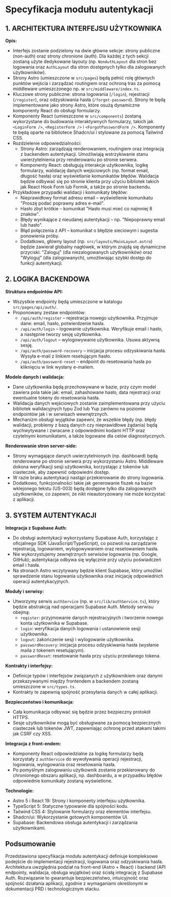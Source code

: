 # Specyfikacja modułu autentykacji

## 1. ARCHITEKTURA INTERFEJSU UŻYTKOWNIKA

**Opis:**

- Interfejs zostanie podzielony na dwie główne sekcje: strony publiczne (non-auth) oraz strony chronione (auth). Dla każdej z tych sekcji zostaną użyte dedykowane layouty (np. `NonAuthLayout` dla stron bez logowania oraz `AuthLayout` dla stron dostępnych tylko dla zalogowanych użytkowników).
- Strony Astro (umieszczone w `src/pages`) będą pełnić rolę głównych punktów wejścia i zarządzać routingiem oraz ochroną tras za pomocą middleware umieszczonego np. w `src/middleware/index.ts`.
- Kluczowe strony publiczne: strona logowania (`/login`), rejestracji (`/register`), oraz odzyskiwania hasła (`/forgot-password`). Strony te będą implementowane jako strony Astro, które osużą dynamiczne komponenty React do obsługi formularzy.
- Komponenty React (umieszczone w `src/components`) zostaną wykorzystane do budowania interaktywnych formularzy, takich jak `<LoginForm />`, `<RegisterForm />` i `<ForgotPasswordForm />`. Komponenty te będą oparte na bibliotece Shadcn/ui i stylowane za pomocą Tailwind CSS.
- Rozdzielenie odpowiedzialności:
  - Strony Astro: zarządzają renderowaniem, routingiem oraz integracją z backendem autentykacji. Umożliwiają wstrzykiwanie stanu uwierzytelnienia przy renderowaniu po stronie serwera.
  - Komponenty React: obsługują interakcje użytkownika, logikę formularzy, walidację danych wejściowych (np. format email, długość hasła) oraz wyświetlanie komunikatów błędów. Walidacja będzie odbywać się po stronie klienta przy użyciu bibliotek takich jak React Hook Form lub Formik, a także po stronie backendu.
- Przykładowe przypadki walidacji i komunikaty błędów:
  - Nieprawidłowy format adresu email – wyświetlenie komunikatu "Proszę podać poprawny adres e-mail".
  - Hasło zbyt krótkie – komunikat "Hasło musi mieć co najmniej 8 znaków".
  - Błędy wynikające z nieudanej autentykacji – np. "Niepoprawny email lub hasło".
  - Błąd połączenia z API – komunikat o błędzie sieciowym i sugestia ponowienia próby.
  - Dodatkowo, główny layout (np. `src/layouts/MainLayout.astro`) będzie zawierał globalny nagłówek, w którym znajdą się dynamiczne przyciski: "Zaloguj" (dla niezalogowanych użytkowników) oraz "Wyloguj" (dla zalogowanych), umożliwiając szybki dostęp do funkcji autentykacji.

## 2. LOGIKA BACKENDOWA

**Struktura endpointów API:**

- Wszystkie endpointy będą umieszczone w katalogu `src/pages/api/auth/`.
- Proponowany zestaw endpointów:
  - `/api/auth/register` – rejestracja nowego użytkownika. Przyjmuje dane: email, hasło, potwierdzenie hasła.
  - `/api/auth/login` – logowanie użytkownika. Weryfikuje email i hasło, a następnie tworzy sesję użytkownika.
  - `/api/auth/logout` – wylogowywanie użytkownika. Usuwa aktywną sesję.
  - `/api/auth/password-recovery` – inicjacja procesu odzyskiwania hasła. Wysyła e-mail z linkiem resetującym hasło.
  - `/api/auth/password-reset` – endpoint do resetowania hasła po kliknięciu w link wysłany e-mailem.

**Modele danych i walidacja:**

- Dane użytkownika będą przechowywane w bazie, przy czym model zawiera pola takie jak: email, zahashowane hasło, data rejestracji oraz ewentualne tokeny do resetowania hasła.
- Walidacja danych wejściowych zostanie zaimplementowana przy użyciu bibliotek walidacyjnych typu Zod lub Yup zarówno na poziomie endpointów jak i w serwisach wewnętrznych.
- Mechanizm obsługi wyjątków zapewni, że wszelkie błędy (np. błędy walidacji, problemy z bazą danych czy nieprawidłowe żądania) będą wychwytywane i zwracane z odpowiednimi kodami HTTP oraz czytelnymi komunikatami, a także logowane dla celów diagnostycznych.

**Renderowanie stron server-side:**

- Strony wymagające danych uwierzytelnionych (np. dashboard) będą renderowane po stronie serwera przy wykorzystaniu Astro. Middleware dokona weryfikacji sesji użytkownika, korzystając z tokenów lub ciasteczek, aby zapewnić odpowiedni dostęp.
- W razie braku autentykacji nastąpi przekierowanie do strony logowania.
- Dodatkowo, funkcjonalności takie jak generowanie fiszek na bazie wklejonego tekstu (US-003) będą dostępne tylko dla zalogowanych użytkowników, co zapewni, że nikt nieautoryzowany nie może korzystać z aplikacji.

## 3. SYSTEM AUTENTYKACJI

**Integracja z Supabase Auth:**

- Do obsługi autentykacji wykorzystamy Supabase Auth, korzystając z oficjalnego SDK (JavaScript/TypeScript), co pozwoli na zarządzanie rejestracją, logowaniem, wylogowywaniem oraz resetowaniem hasła.
- Nie wykorzystujemy zewnętrznych serwisów logowania (np. Google, GitHub); autentykacja odbywa się wyłącznie przy użyciu poświadczeń email i hasła.
- Na stronach Astro wczytywany będzie klient Supabase, który umożliwi sprawdzenie stanu logowania użytkownika oraz inicjację odpowiednich operacji autentykacyjnych.

**Moduły i serwisy:**

- Utworzymy serwis `authService` (np. w `src/lib/authService.ts`), który będzie abstrakcją nad operacjami Supabase Auth. Metody serwisu obejmą:
  - `register`: przyjmowanie danych rejestracyjnych i tworzenie nowego konta użytkownika w Supabase.
  - `login`: weryfikacja danych logowania i ustanowienie sesji użytkownika.
  - `logout`: zakończenie sesji i wylogowanie użytkownika.
  - `passwordRecovery`: inicjacja procesu odzyskiwania hasła (wysłanie maila z tokenem resetującym).
  - `passwordReset`: resetowanie hasła przy użyciu przesłanego tokena.

**Kontrakty i interfejsy:**

- Definicje typów i interfejsów związanych z użytkownikiem oraz danymi przekazywanymi między frontendem a backendem zostaną umieszczone w `src/types.ts`.
- Kontrakty te zapewnią spójność przesyłania danych w całej aplikacji.

**Bezpieczeństwo i komunikacja:**

- Cała komunikacja odbywać się będzie przez bezpieczny protokół HTTPS.
- Sesje użytkowników mogą być obsługiwane za pomocą bezpiecznych ciasteczek lub tokenów JWT, zapewniając ochronę przed atakami takimi jak CSRF czy XSS.

**Integracja z front-endem:**

- Komponenty React odpowiedzialne za logikę formularzy będą korzystały z `authService` do wywoływania operacji rejestracji, logowania, wylogowania oraz resetowania hasła.
- Po pomyślnym zalogowaniu użytkownik zostanie przekierowany do chronionego obszaru aplikacji, np. dashboardu, a w przypadku błędów odpowiednie komunikaty zostaną wyświetlone.

**Technologie:**

- Astro 5 i React 19: Strony i komponenty interfejsu użytkownika.
- TypeScript 5: Statyczne typowanie dla spójności kodu.
- Tailwind CSS 4: Stylowanie formularzy oraz elementów interfejsu.
- Shadcn/ui: Wykorzystanie gotowych komponentów UI.
- Supabase: Backendowa obsługa autentykacji i zarządzania użytkownikami.

## Podsumowanie

Przedstawiona specyfikacja modułu autentykacji definiuje kompleksowe podejście do implementacji rejestracji, logowania oraz odzyskiwania hasła. Architektura uwzględnia podział na front-end (Astro + React) i backend (API endpointy, walidacja, obsługa wyjątków) oraz ścisłą integrację z Supabase Auth. Rozwiązanie to gwarantuje bezpieczeństwo, intuicyjność oraz spójność działania aplikacji, zgodnie z wymaganiami określonymi w dokumentacji PRD i technologicznym stacku.
